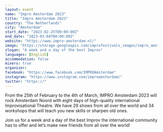 ```yaml
---
layout: event
name: "Impro Amsterdam 2023"
title: "Impro Amsterdam 2023"
country: "The Netherlands"
city: "Amsterdam"
start_date: "2023-02-25T00:00:00Z"
end_date: "2023-03-04T00:00:00Z"
website: "https://www.impro-amsterdam.nl/"
image: "https://storage.googleapis.com/improfestivals_images/impro_amsterdam%20-%20Impro%20Festivals.png"
slogan: "A week and a day of the best Improv"
languages: [English]
accommodation: false
mixers: true
organizer: 
facebook: "https://www.facebook.com/IMPROAmsterdam"
instagram: "https://www.instagram.com/improamsterdam/"
twitter: "https://"
---
```


From the 25th of February to the 4th of March, IMPRO Amsterdam 2023 will rock Amsterdam Noord with eight days of high-quality international Improvisational Theatre. We have 29 shows from all over the world and 34 workshops that will teach you new skills or sharpen old ones. 

Join us for a week and a day of the best Improv the international community has to offer and let’s make new friends from all over the world!

